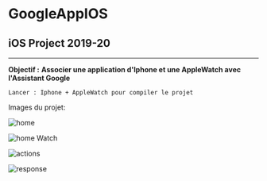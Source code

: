 # GoogleAppIOS

## iOS Project 2019-20

---

**Objectif :** __Associer une application d'Iphone et une AppleWatch avec l'Assistant Google__

```
Lancer : Iphone + AppleWatch pour compiler le projet
```

Images du projet:

![home](https://github.com/LaureenMartina/GoogleAppIOS/tree/master/img/home.png "Home Iphone")

![home Watch](https://github.com/LaureenMartina/GoogleAppIOS/tree/master/img/homeWatch.png "Home AppleWatch")

![actions](https://github.com/LaureenMartina/GoogleAppIOS/tree/master/img/listActions.png "ListAction Iphone")

![response](https://github.com/LaureenMartina/GoogleAppIOS/tree/master/img/responseGoogleWatch.png "Response Apple Watch")
